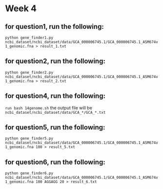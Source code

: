 # Week 4

## for question1, run the following:
```python gene_finder1.py ncbi_dataset/ncbi_dataset/data/GCA_000006745.1/GCA_000006745.1_ASM674v1_genomic.fna > result_1.txt```

## for question2, run the following:
```python gene_finder2.py ncbi_dataset/ncbi_dataset/data/GCA_000006745.1/GCA_000006745.1_ASM674v1_genomic.fna > result_2.txt```

## for question4, run the following:
```run bash 14genome.sh```
the output file will be ```ncbi_dataset/ncbi_dataset/data/GCA_*/GCA_*.txt```

## for question5, run the following:
```python gene_finder5.py ncbi_dataset/ncbi_dataset/data/GCA_000006745.1/GCA_000006745.1_ASM674v1_genomic.fna 100 > result_5.txt```

## for question6, run the following:
```python gene_finder6.py ncbi_dataset/ncbi_dataset/data/GCA_000006745.1/GCA_000006745.1_ASM674v1_genomic.fna 100 AGGAGG 20 > result_6.txt```
